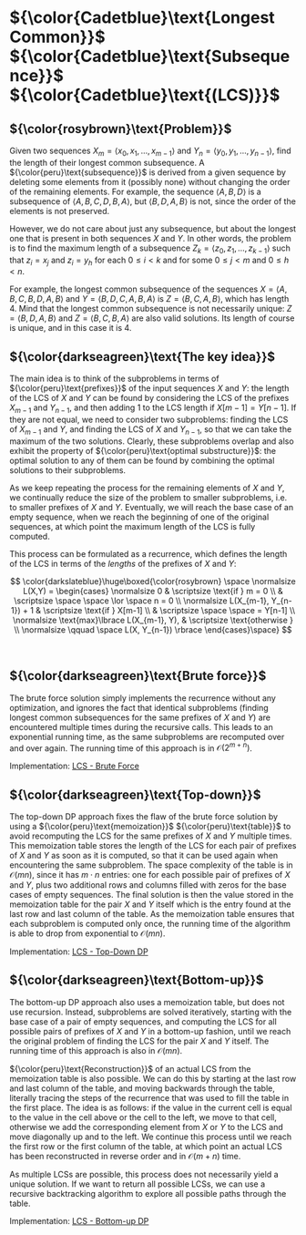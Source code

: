 # ${\color{Cadetblue}\text{Longest Common}}$ ${\color{Cadetblue}\text{Subsequence}}$ ${\color{Cadetblue}\text{(LCS)}}$

## ${\color{rosybrown}\text{Problem}}$

Given two sequences $X_m = \langle x_0, x_1, ..., x_{m-1} \rangle$ and $Y_n = \langle y_0, y_1, ..., y_{n-1} \rangle$, find the length of their longest common subsequence. A ${\color{peru}\text{subsequence}}$ is derived from a given sequence by deleting some elements from it (possibly none) without changing the order of the remaining elements. For example, the sequence $\langle A, B, D \rangle$ is a subsequence of $\langle A, B, C, D, B, A \rangle$, but $\langle B, D, A, B \rangle$ is not, since the order of the elements is not preserved.  

However, we do not care about just any subsequence, but about the longest one that is present in both sequences $X$ and $Y$. In other words, the problem is to find the maximum length of a subsequence $Z_k = \langle z_0, z_1, ..., z_{k-1} \rangle$ such that $z_i = x_j$ and $z_i = y_h$ for each $0 \leq i < k$ and for some $0 \leq j < m$ and $0 \leq h < n$.  

For example, the longest common subsequence of the sequences $X = \langle A, B, C, B, D, A, B \rangle$ and $Y = \langle B, D, C, A, B, A \rangle$ is $Z = \langle B, C, A, B \rangle$, which has length $4$. Mind that the longest common subsequence is not necessarily unique: $Z = \langle B, D, A, B \rangle$ and $Z = \langle B, C, B, A \rangle$ are also valid solutions. Its length of course is unique, and in this case it is $4$.

## ${\color{darkseagreen}\text{The key idea}}$

The main idea is to think of the subproblems in terms of ${\color{peru}\text{prefixes}}$ of the input sequences $X$ and $Y$: the length of the LCS of $X$ and $Y$ can be found by considering the LCS of the prefixes $X_{m-1}$ and $Y_{n-1}$, and then adding $1$ to the LCS length if $X[m-1] = Y[n-1]$. If they are not equal, we need to consider two subproblems: finding the LCS of $X_{m-1}$ and $Y$, and finding the LCS of $X$ and $Y_{n-1}$, so that we can take the maximum of the two solutions. Clearly, these subproblems overlap and also exhibit the property of ${\color{peru}\text{optimal substructure}}$: the optimal solution to any of them can be found by combining the optimal solutions to their subproblems.  

As we keep repeating the process for the remaining elements of $X$ and $Y$, we continually reduce the size of the problem to smaller subproblems, i.e. to smaller prefixes of $X$ and $Y$. Eventually, we will reach the base case of an empty sequence, when we reach the beginning of one of the original sequences, at which point the maximum length of the LCS is fully computed.  

This process can be formulated as a recurrence, which defines the length of the LCS in terms of the *lengths* of the prefixes of $X$ and $Y$:
<br />

$$
\color{darkslateblue}\huge\boxed{\color{rosybrown} \space
\normalsize L(X,Y) = \begin{cases}
\normalsize 0 & \scriptsize \text{if } m = 0 \\
 & \scriptsize \space \space \lor \space n = 0 \\
\normalsize L(X_{m-1}, Y_{n-1}) + 1 & \scriptsize \text{if } X[m-1] \\
 & \scriptsize \space \space = Y[n-1] \\
\normalsize \text{max}\lbrace L(X_{m-1}, Y), & \scriptsize \text{otherwise } \\
\normalsize \qquad \space  L(X, Y_{n-1}) \rbrace
\end{cases}\space}
$$

<br />

## ${\color{darkseagreen}\text{Brute force}}$

The brute force solution simply implements the recurrence without any optimization, and ignores the fact that identical subproblems (finding longest common subsequences for the same prefixes of $X$ and $Y$) are encountered multiple times during the recursive calls. This leads to an exponential running time, as the same subproblems are recomputed over and over again. The running time of this approach is in $\mathcal{O}(2^{m+n})$.

Implementation: [LCS - Brute Force](https://github.com/pl3onasm/Algorithms/tree/main/algorithms/dynamic-programming/longest-common-sub/lcs-1.c)

## ${\color{darkseagreen}\text{Top-down}}$

The top-down DP approach fixes the flaw of the brute force solution by using a ${\color{peru}\text{memoization}}$ ${\color{peru}\text{table}}$ to avoid recomputing the LCS for the same prefixes of $X$ and $Y$ multiple times. This memoization table stores the length of the LCS for each pair of prefixes of $X$ and $Y$ as soon as it is computed, so that it can be used again when encountering the same subproblem. The space complexity of the table is in $\mathcal{O}(mn)$, since it has $m \cdot n$ entries: one for each possible pair of prefixes of $X$ and $Y$, plus two additional rows and columns filled with zeros for the base cases of empty sequences. The final solution is then the value stored in the memoization table for the pair $X$ and $Y$ itself which is the entry found at the last row and last column of the table. As the memoization table ensures that each subproblem is computed only once, the running time of the algorithm is able to drop from exponential to $\mathcal{O}(mn)$.  

Implementation: [LCS - Top-Down DP](https://github.com/pl3onasm/Algorithms/blob/main/algorithms/dynamic-programming/longest-common-sub/lcs-3.c)

## ${\color{darkseagreen}\text{Bottom-up}}$

The bottom-up DP approach also uses a memoization table, but does not use recursion. Instead, subproblems are solved iteratively, starting with the base case of a pair of empty sequences, and computing the LCS for all possible pairs of prefixes of $X$ and $Y$ in a bottom-up fashion, until we reach the original problem of finding the LCS for the pair $X$ and $Y$ itself. The running time of this approach is also in $\mathcal{O}(mn)$.

${\color{peru}\text{Reconstruction}}$ of an actual LCS from the memoization table is also possible. We can do this by starting at the last row and last column of the table, and moving backwards through the table, literally tracing the steps of the recurrence that was used to fill the table in the first place. The idea is as follows: if the value in the current cell is equal to the value in the cell above or the cell to the left, we move to that cell, otherwise we add the corresponding element from $X$ or $Y$ to the LCS and move diagonally up and to the left. We continue this process until we reach the first row or the first column of the table, at which point an actual LCS has been reconstructed in reverse order and in $\mathcal{O}(m+n)$ time.  

As multiple LCSs are possible, this process does not necessarily yield a unique solution. If we want to return all possible LCSs, we can use a recursive backtracking algorithm to explore all possible paths through the table.

Implementation: [LCS - Bottom-up DP](https://github.com/pl3onasm/Algorithms/blob/main/algorithms/dynamic-programming/longest-common-sub/lcs-4.c)


